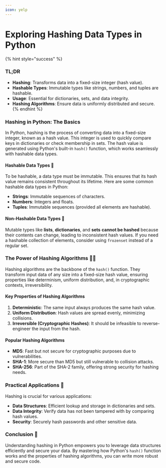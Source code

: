 ```yaml
---
icon: yelp
---
```


# Exploring Hashing Data Types in Python

{% hint style="success" %}
### TL;DR  <a href="#tl-dr" id="tl-dr"></a>

* **Hashing**: Transforms data into a fixed-size integer (hash value).
* **Hashable Types**: Immutable types like strings, numbers, and tuples are hashable.
* **Usage**: Essential for dictionaries, sets, and data integrity.
* **Hashing Algorithms**: Ensure data is uniformly distributed and secure.
{% endhint %}

### Hashing in Python: The Basics <a href="#hashing-in-python-the-basics" id="hashing-in-python-the-basics"></a>

In Python, hashing is the process of converting data into a fixed-size integer, known as a hash value. This integer is used to quickly compare keys in dictionaries or check membership in sets. The hash value is generated using Python's built-in `hash()` function, which works seamlessly with hashable data types.

#### Hashable Data Types 🔑 <a href="#hashable-data-types" id="hashable-data-types"></a>

To be hashable, a data type must be immutable. This ensures that its hash value remains consistent throughout its lifetime. Here are some common hashable data types in Python:

* **Strings**: Immutable sequences of characters.
* **Numbers**: Integers and floats.
* **Tuples**: Immutable sequences (provided all elements are hashable).

#### Non-Hashable Data Types 🚫 <a href="#non-hashable-data-types" id="non-hashable-data-types"></a>

Mutable types like **lists**, **dictionaries**, and **sets** **cannot be hashed** because their contents can change, leading to inconsistent hash values. If you need a hashable collection of elements, consider using `frozenset` instead of a regular set.

### The Power of Hashing Algorithms 💪🔐 <a href="#the-power-of-hashing-algorithms" id="the-power-of-hashing-algorithms"></a>

Hashing algorithms are the backbone of the `hash()` function. They transform input data of any size into a fixed-size hash value, ensuring properties like determinism, uniform distribution, and, in cryptographic contexts, irreversibility.

#### Key Properties of Hashing Algorithms <a href="#key-properties-of-hashing-algorithms" id="key-properties-of-hashing-algorithms"></a>

1. **Deterministic**: The same input always produces the same hash value.
2. **Uniform Distribution**: Hash values are spread evenly, minimizing collisions.
3. **Irreversible (Cryptographic Hashes)**: It should be infeasible to reverse-engineer the input from the hash.

#### Popular Hashing Algorithms <a href="#popular-hashing-algorithms" id="popular-hashing-algorithms"></a>

* **MD5**: Fast but not secure for cryptographic purposes due to vulnerabilities.
* **SHA-1**: More secure than MD5 but still vulnerable to collision attacks.
* **SHA-256**: Part of the SHA-2 family, offering strong security for hashing needs.

### Practical Applications 🎯 <a href="#practical-applications" id="practical-applications"></a>

Hashing is crucial for various applications:

* **Data Structures**: Efficient lookup and storage in dictionaries and sets.
* **Data Integrity**: Verify data has not been tampered with by comparing hash values.
* **Security**: Securely hash passwords and other sensitive data.

### Conclusion 🏁 <a href="#conclusion" id="conclusion"></a>

Understanding hashing in Python empowers you to leverage data structures efficiently and secure your data. By mastering how Python's `hash()` function works and the properties of hashing algorithms, you can write more robust and secure code.&#x20;

